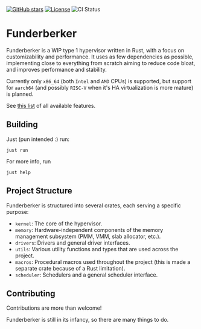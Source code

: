 [![GitHub stars](https://img.shields.io/github/stars/roeegg2/funderberker.svg)](https://github.com/roeegg2/funderberker/stargazers)
[![License](https://img.shields.io/badge/License-GPLv3-blue.svg)](https://www.gnu.org/licenses/gpl-3.0)
![CI Status](https://img.shields.io/github/actions/workflow/status/roeegg2/funderberker/ci.yaml?logo=github)


# Funderberker

Funderberker is a WIP type 1 hypervisor written in Rust, with a focus on customizability and performance. 
It uses as few dependencies as possible, implementing close to everything from scratch aiming to reduce code bloat, and improves performance and stability.

Currently only `x86_64` (both `Intel` and `AMD` CPUs) is supported, but support for `aarch64` (and possibly `RISC-V` when it's HA virtualization is more mature) is planned.

See [this list](kernel/Cargo.toml) of all available features.

## Building

Just (pun intended :) run:

```
just run
```

For more info, run 
```
just help
```

## Project Structure

Funderberker is structured into several crates, each serving a specific purpose:
- `kernel`: The core of the hypervisor.
- `memory`: Hardware-independent components of the memory management subsystem (PMM, VMM, slab allocator, etc.).
- `drivers`: Drivers and general driver interfaces.
- `utils`: Various utility functions and types that are used across the project.
- `macros`: Procedural macros used throughout the project (this is made a separate crate because of a Rust limitation).
- `scheduler`: Schedulers and a general scheduler interface.

## Contributing

Contributions are more than welcome!

Funderberker is still in its infancy, so there are many things to do.

